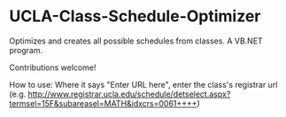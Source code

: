 # UCLA-Class-Schedule-Optimizer

Optimizes and creates all possible schedules from classes. A VB.NET program.

Contributions welcome!

How to use:
Where it says "Enter URL here", enter the class's registrar url 
(e.g. http://www.registrar.ucla.edu/schedule/detselect.aspx?termsel=15F&subareasel=MATH&idxcrs=0061++++)
